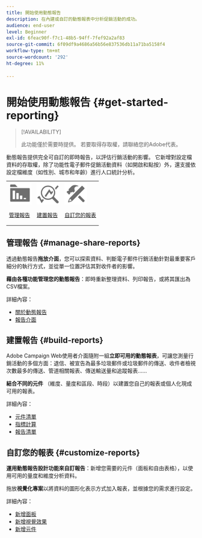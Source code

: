 ```yaml
---
title: 開始使用動態報告
description: 在內建或自訂的動態報表中分析促銷活動的成功。
audience: end-user
level: Beginner
exl-id: 6feac90f-f7c1-48b5-94ff-7fef92a2af83
source-git-commit: 6f09df9a4686a56b56e837536db11a71ba5158f4
workflow-type: tm+mt
source-wordcount: '292'
ht-degree: 11%

---
```


# 開始使用動態報告 {#get-started-reporting}

>[!AVAILABILITY]
>
>此功能僅於需要時提供。 若要取得存取權，請聯絡您的Adobe代表。

動態報告提供完全可自訂的即時報告，以評估行銷活動的影響。 它新增對設定檔資料的存取權，除了功能性電子郵件促銷活動資料（如開啟和點按）外，還支援依設定檔維度（如性別、城市和年齡）進行人口統計分析。

<table>
<tr>
<td><img src="assets/do-not-localize/icon_manage.svg" width="60px"><p><a href="#manage-share-reports">管理報告</a></p></td><td><img src="assets/do-not-localize/icon_build.svg" width="60px"><p><a href="#build-reports">建置報告</a></p></td><td><img src="assets/do-not-localize/icon_customize.svg" width="60px"><p><a href="#customize-reports">自訂您的報表</a></p></td></tr>
</table>

## 管理報告 {#manage-share-reports}

透過動態報告&#x200B;**拖放介面**，您可以探索資料、判斷電子郵件行銷活動針對最重要客戶細分的執行方式，並從單一位置評估其對收件者的影響。

**藉由各種功能管理您的動態報告**：即時重新整理資料、列印報告，或將其匯出為CSV檔案。

詳細內容：

* [關於動態報告](about-dynamic-reports.md)
* [報告介面](reporting-interface.md)

## 建置報告 {#build-reports}

Adobe Campaign Web使用者介面隨附一組&#x200B;**立即可用的動態報表**，可讓您測量行銷活動的多個方面：退信、被宣告為最多垃圾郵件或垃圾郵件的傳送、收件者檢視次數最多的傳送、管道相關報表、傳送輸送量和追蹤報表……

**結合不同的元件** （維度、量度和區段、時段）以建置您自己的報表或個人化現成可用的報表。

詳細內容：

* [元件清單](list-of-components.md)
* [指標計算](indicator-calculation.md)
* [報告清單](defining-the-report-period.md)

## 自訂您的報表 {#customize-reports}

**運用動態報告設計功能來自訂報告**：新增您需要的元件（面板和自由表格），以使用可用的量度和維度分析資料。

拖放&#x200B;**視覺化專案**&#x200B;以將資料的圖形化表示方式加入報表，並根據您的需求進行設定。

詳細內容：

* [新增面板](adding-panels.md)
* [新增視覺效果](adding-visualizations.md)
* [新增元件](adding-components.md)
